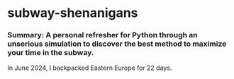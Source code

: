 # subway-shenanigans
### Summary: A personal refresher for Python through an unserious simulation to discover the best method to maximize your time in the subway.

In June 2024, I backpacked Eastern Europe for 22 days. 
